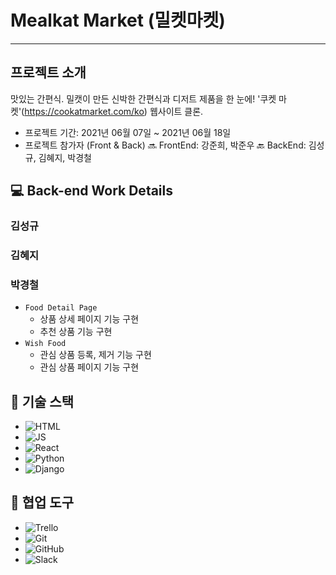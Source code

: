 # Mealkat Market (밀켓마켓)
---
##  프로젝트 소개
맛있는 간편식. 밀캣이 만든 신박한 간편식과 디저트 제품을 한 눈에!
'쿠켓 마켓'(https://cookatmarket.com/ko) 웹사이트 클론.

- 프로젝트 기간: 2021년 06월 07일 ~ 2021년 06월 18일
- 프로젝트 참가자 (Front & Back)
🔜 FrontEnd: 강준희, 박준우
🔙 BackEnd: 김성규, 김혜지, 박경철

## 💻 Back-end Work Details
### 김성규

### 김혜지

### 박경철
- `Food Detail Page`
    - 상품 상세 페이지 기능 구현
    - 추천 상품 기능 구현
- `Wish Food`
    - 관심 상품 등록, 제거 기능 구현
    - 관심 상품 페이지 기능 구현


## 🔧 기술 스택
- ![HTML](https://img.shields.io/badge/HTML5-E34F26?style=for-the-badge&logo=html5&logoColor=white)
- ![JS](https://img.shields.io/badge/JavaScript-F7DF1E?style=for-the-badge&logo=javascript&logoColor=black)
- ![React](https://img.shields.io/badge/React-20232A?style=for-the-badge&logo=react&logoColor=61DAFB)
- ![Python](https://img.shields.io/badge/Python-14354C?style=for-the-badge&logo=python&logoColor=white)
- ![Django](https://img.shields.io/badge/Django-092E20?style=for-the-badge&logo=django&logoColor=white)


## 🔧 협업 도구
- <img alt="Trello" src="https://img.shields.io/badge/Trello-%23026AA7.svg?&style=for-the-badge&logo=Trello&logoColor=white"/>
- <img alt="Git" src="https://img.shields.io/badge/git-%23F05033.svg?&style=for-the-badge&logo=git&logoColor=white"/>
- <img alt="GitHub" src="https://img.shields.io/badge/github-%23121011.svg?&style=for-the-badge&logo=github&logoColor=white"/>
- <img alt="Slack" src="https://img.shields.io/badge/Slack-4A154B?style=for-the-badge&logo=slack&logoColor=white" />
